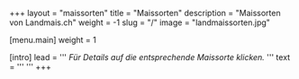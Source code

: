 +++
layout = "maissorten"
title = "Maissorten"
description = "Maissorten von Landmais.ch"
weight = -1
slug = "/"
image = "landmaissorten.jpg"


[menu.main]
  weight = 1

[intro]
  lead = '''
*Für Details auf die entsprechende Maissorte klicken.*
'''
  text = '''
'''
+++